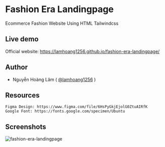 
# Fashion Era Landingpage
Ecommerce Fashion Website Using HTML Tailwindcss 

## Live demo

Official website: https://lamhoang1256.github.io/fashion-era-landingpage/

## Author
- Nguyễn Hoàng Lâm ( [@lamhoang1256](https://github.com/lamhoang1256) )

## Resources
```
Figma Design: https://www.figma.com/file/6HsPyGkjEjolG0ZtuAIRfK
Google Font: https://fonts.google.com/specimen/Ubuntu
```

## Screenshots
![fashion-era-landingpage](https://user-images.githubusercontent.com/61537853/176399465-2be286e1-14af-46be-9556-bd44e7ae5f00.png)
